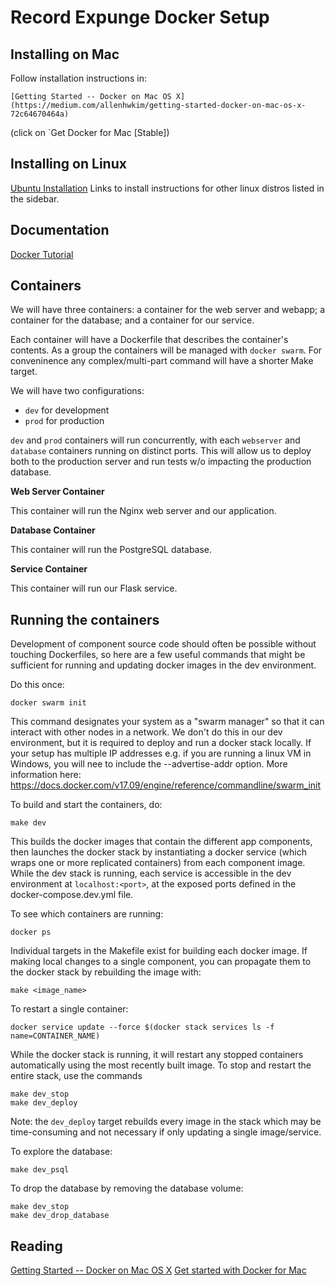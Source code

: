 Record Expunge Docker Setup
===========================


Installing on Mac
-----------------

Follow installation instructions in:

    [Getting Started -- Docker on Mac OS X](https://medium.com/allenhwkim/getting-started-docker-on-mac-os-x-72c64670464a)

(click on `Get Docker for Mac [Stable])


Installing on Linux
-------------------

[Ubuntu Installation](https://docs.docker.com/install/linux/docker-ce/ubuntu/#install-using-the-repository)
Links to install instructions for other linux distros listed in the sidebar.


Documentation
-------------

[Docker Tutorial](https://docs.docker.com/get-started/)


Containers
----------

We will have three containers: a container for the web server and webapp; a container for the database; and a container for our service.

Each container will have a Dockerfile that describes the container's contents. As a group the containers will be managed with `docker swarm`. For conveninence any complex/multi-part command will have a shorter Make target.

We will have two configurations:

- `dev` for development
- `prod` for production

`dev` and `prod` containers will run concurrently, with each `webserver` and `database` containers running on distinct ports. This will allow us to deploy both to the production server and run tests w/o impacting the production database.


**Web Server Container**

This container will run the Nginx web server and our application.


**Database Container**

This container will run the PostgreSQL database.


**Service Container**

This container will run our Flask service.


Running the containers
----------------------

Development of component source code should often be possible without touching Dockerfiles, so here are a few useful commands that might be sufficient for running and updating docker images in the dev environment.

Do this once:

    docker swarm init

This command designates your system as a "swarm manager" so that it can interact with other nodes in a network. We don't do this in our dev environment, but it is required to deploy and run a docker stack locally. If your setup has multiple IP addresses e.g. if you are running a linux VM in Windows, you will nee to include the --advertise-addr option. More information here: https://docs.docker.com/v17.09/engine/reference/commandline/swarm_init

To build and start the containers, do:

    make dev


This builds the docker images that contain the different app components, then launches the docker stack by instantiating a docker service (which wraps one or more replicated containers) from each component image. While the dev stack is running, each service is accessible in the dev environment at `localhost:<port>`, at the exposed ports defined in the docker-compose.dev.yml file.

To see which containers are running:

    docker ps


Individual targets in the Makefile exist for building each docker image. If making local changes to a single component, you can propagate them to the docker stack by rebuilding the image with:

    make <image_name>


To restart a single container:

    docker service update --force $(docker stack services ls -f name=CONTAINER_NAME)


While the docker stack is running, it will restart any stopped containers automatically using the most recently built image. To stop and restart the entire stack, use the commands

    make dev_stop
    make dev_deploy

Note: the `dev_deploy` target rebuilds every image in the stack which may be time-consuming and not necessary if only updating a single image/service.


To explore the database:

    make dev_psql


To drop the database by removing the database volume:

    make dev_stop
    make dev_drop_database


Reading
-------

[Getting Started -- Docker on Mac OS X](https://medium.com/allenhwkim/getting-started-docker-on-mac-os-x-72c64670464a)
[Get started with Docker for Mac](https://docs.docker.com/docker-for-mac/)
